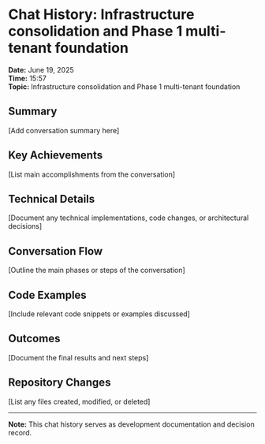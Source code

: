 ﻿# Chat History: Infrastructure consolidation and Phase 1 multi-tenant foundation

**Date:** June 19, 2025  
**Time:** 15:57  
**Topic:** Infrastructure consolidation and Phase 1 multi-tenant foundation

## Summary

[Add conversation summary here]

## Key Achievements

[List main accomplishments from the conversation]

## Technical Details

[Document any technical implementations, code changes, or architectural decisions]

## Conversation Flow

[Outline the main phases or steps of the conversation]

## Code Examples

[Include relevant code snippets or examples discussed]

## Outcomes

[Document the final results and next steps]

## Repository Changes

[List any files created, modified, or deleted]

---

**Note:** This chat history serves as development documentation and decision record.
